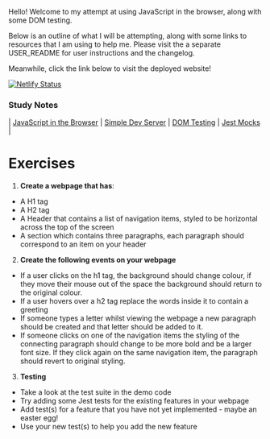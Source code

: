 Hello!  Welcome to my attempt at using JavaScript in the browser, along with some DOM testing.

Below is an outline of what I will be attempting, along with some links to resources that I am using to help me.  Please visit the a separate USER_README for user instructions and the changelog.

Meanwhile, click the link below to visit the deployed website!

[![Netlify Status](https://api.netlify.com/api/v1/badges/3f1dda05-c84f-4771-b010-8928a5b13756/deploy-status)](https://app.netlify.com/sites/elwin-js-in-browser/deploys)

### Study Notes
| [JavaScript in the Browser](https://github.com/getfutureproof/fp_guides_wiki/wiki/JavaScript-in-the-Browser) | [Simple Dev Server](https://github.com/getfutureproof/fp_guides_wiki/wiki/Simple-Client-Side-Dev-Server) | [DOM Testing](https://github.com/getfutureproof/fp_guides_wiki/wiki/DOM-Testing) | [Jest Mocks](https://github.com/getfutureproof/fp_guides_wiki/wiki/Mocking-Functions-and-Modules-for-Testing-with-Jest) |

# Exercises
1. **Create a webpage that has**:
- A H1 tag
- A H2 tag
- A Header that contains a list of navigation items, styled to be horizontal across the top of the screen
- A section which contains three paragraphs, each paragraph should correspond to an item on your header

2. **Create the following events on your webpage**
- If a user clicks on the h1 tag,  the background should change colour, if they move their mouse out of the space the background should return to the original colour.
- If a user hovers over a h2 tag replace the words inside it to contain a greeting
- If someone types a letter whilst viewing the webpage a new paragraph should be created and that letter should be added to it.
- If someone clicks on one of the navigation items the styling of the connecting paragraph should change to be more bold and be a larger font size. If they click again on the same navigation item, the paragraph should revert to original styling.

3. **Testing**
- Take a look at the test suite in the demo code
- Try adding some Jest tests for the existing features in your webpage
- Add test(s) for a feature that you have not yet implemented - maybe an easter egg!
- Use your new test(s) to help you add the new feature